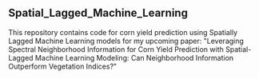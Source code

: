 ## Spatial_Lagged_Machine_Learning

This repository contains code for corn yield prediction using Spatially Lagged Machine Learning models for my upcoming paper: "Leveraging Spectral Neighborhood Information for Corn Yield Prediction with Spatial-Lagged Machine Learning Modeling: Can Neighborhood Information Outperform Vegetation Indices?"
